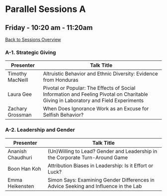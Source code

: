 # Parallel Sessions A
## Friday - 10:20 am - 11:20am
[Back to Sessions Overview](README.md)

### **A-1. Strategic Giving**

Presenter     | Talk Title
--------------|------------
Timothy MacNeill | Altruistic Behavior and Ethnic Diversity: Evidence from Honduras
Laura Gee | Pivotal or Popular: The Effects of Social Information and Feeling Pivotal on Charitable Giving in Laboratory and Field Experiments
Zachary Grossman |	When Does Ignorance Work as an Excuse for Selfish Behavior?

### **A-2. Leadership and Gender**

Presenter     | Talk Title
--------------|------------
Ananish Chaudhuri | (Un)Willing to Lead? Gender and Leadership in the Corporate Turn-Around Game
Boon Han Koh | Attribution Biases in Leadership: Is it Effort or Luck?
Emma Heikensten  |	Simon Says: Examining Gender Differences in Advice Seeking and Influence in the Lab
